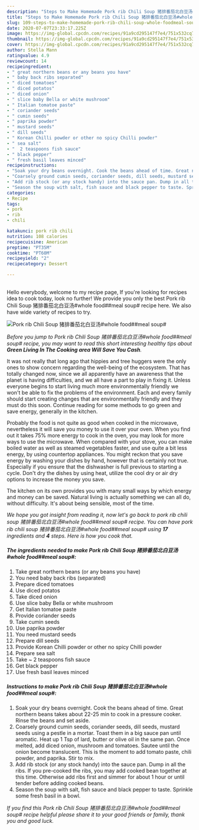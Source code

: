 ```yaml
---
description: "Steps to Make Homemade Pork rib Chili Soup 猪排番茄北白豆汤#whole food##meal soup#"
title: "Steps to Make Homemade Pork rib Chili Soup 猪排番茄北白豆汤#whole food##meal soup#"
slug: 109-steps-to-make-homemade-pork-rib-chili-soup-whole-foodmeal-soup
date: 2020-07-07T23:33:17.225Z
image: https://img-global.cpcdn.com/recipes/91a9cd295147f7e4/751x532cq70/pork-rib-chili-soup-猪排番茄北白豆汤whole-foodmeal-soup-recipe-main-photo.jpg
thumbnail: https://img-global.cpcdn.com/recipes/91a9cd295147f7e4/751x532cq70/pork-rib-chili-soup-猪排番茄北白豆汤whole-foodmeal-soup-recipe-main-photo.jpg
cover: https://img-global.cpcdn.com/recipes/91a9cd295147f7e4/751x532cq70/pork-rib-chili-soup-猪排番茄北白豆汤whole-foodmeal-soup-recipe-main-photo.jpg
author: Stella Mann
ratingvalue: 4.9
reviewcount: 14
recipeingredient:
- " great northern beans or any beans you have"
- " baby back ribs separated"
- " diced tomatoes"
- " diced potatos"
- " diced onion"
- " slice baby Bella or white mushroom"
- " Italian tomatoe paste"
- " coriander seeds"
- " cumin seeds"
- " paprika powder"
- " mustard seeds"
- " dill seeds"
- " Korean Chilli powder or other no spicy Chilli powder"
- " sea salt"
- "  2 teaspoons fish sauce"
- " black pepper"
- " fresh basil leaves minced"
recipeinstructions:
- "Soak your dry beans overnight. Cook the beans ahead of time. Great northern beans takes about 22-25 min to cook in a pressure cooker. Rinse the beans and set aside."
- "Coarsely ground cumin seeds, coriander seeds, dill seeds, mustard seeds using a pestle in a mortar. Toast them in a big sauce pan until aromatic. Heat up 1 Tsp of lard, butter or olive oil in the same pan. Once melted, add diced onion, mushroom and tomatoes. Sautee until the onion become translucent. This is the moment to add tomato paste, chili powder, and paprika. Stir to mix."
- "Add rib stock (or any stock handy) into the sauce pan. Dump in all the ribs. If you pre-cooked the ribs, you may add cooked bean together at this time. Otherwise add ribs first and simmer for about 1 hour or until tender before adding cooked beans."
- "Season the soup with salt, fish sauce and black pepper to taste. Sprinkle some fresh basil in a bowl."
categories:
- Recipe
tags:
- pork
- rib
- chili

katakunci: pork rib chili 
nutrition: 108 calories
recipecuisine: American
preptime: "PT35M"
cooktime: "PT60M"
recipeyield: "2"
recipecategory: Dessert

---
```

<br>
Hello everybody, welcome to my recipe page, If you're looking for recipes idea to cook today, look no further! We provide you only the best Pork rib Chili Soup 猪排番茄北白豆汤#whole food##meal soup# recipe here. We also have wide variety of recipes to try.
<br>


![Pork rib Chili Soup 猪排番茄北白豆汤#whole food##meal soup#](https://img-global.cpcdn.com/recipes/91a9cd295147f7e4/751x532cq70/pork-rib-chili-soup-猪排番茄北白豆汤whole-foodmeal-soup-recipe-main-photo.jpg)

<i>Before you jump to Pork rib Chili Soup 猪排番茄北白豆汤#whole food##meal soup# recipe, you may want to read this short interesting healthy tips about 
<strong>Green Living In The Cooking area Will Save You Cash</strong>.</i>
</br>

It was not really that long ago that hippies and tree huggers were the only ones to show concern regarding the well-being of the ecosystem. That has totally changed now, since we all apparently have an awareness that the planet is having difficulties, and we all have a part to play in fixing it. Unless everyone begins to start living much more environmentally friendly we won't be able to fix the problems of the environment. Each and every family should start creating changes that are environmentally friendly and they must do this soon. Continue reading for some methods to go green and save energy, generally in the kitchen.

Probably the food is not quite as good when cooked in the microwave, nevertheless it will save you money to use it over your oven. When you find out it takes 75% more energy to cook in the oven, you may look for more ways to use the microwave. When compared with your stove, you can make boiled water as well as steamed vegetables faster, and use quite a bit less energy, by using countertop appliances. You might reckon that you save energy by washing your dishes by hand, however that is certainly not true. Especially if you ensure that the dishwasher is full previous to starting a cycle. Don't dry the dishes by using heat, utilize the cool dry or air dry options to increase the money you save.

The kitchen on its own provides you with many small ways by which energy and money can be saved. Natural living is actually something we can all do, without difficulty. It's about being sensible, most of the time.


<i>We hope you got insight from reading it, now let's go back to pork rib chili soup 猪排番茄北白豆汤#whole food##meal soup# recipe. You can have pork rib chili soup 猪排番茄北白豆汤#whole food##meal soup# using <strong>17</strong> ingredients and <strong>4</strong> steps. Here is how you cook that.
</i>

##### The ingredients needed to make Pork rib Chili Soup 猪排番茄北白豆汤#whole food##meal soup#:

1. Take  great northern beans (or any beans you have)
1. You need  baby back ribs (separated)
1. Prepare  diced tomatoes
1. Use  diced potatos
1. Take  diced onion
1. Use  slice baby Bella or white mushroom
1. Get  Italian tomatoe paste
1. Provide  coriander seeds
1. Take  cumin seeds
1. Use  paprika powder
1. You need  mustard seeds
1. Prepare  dill seeds
1. Provide  Korean Chilli powder or other no spicy Chilli powder
1. Prepare  sea salt
1. Take  ~ 2 teaspoons fish sauce
1. Get  black pepper
1. Use  fresh basil leaves minced


##### Instructions to make Pork rib Chili Soup 猪排番茄北白豆汤#whole food##meal soup#:

1. Soak your dry beans overnight. Cook the beans ahead of time. Great northern beans takes about 22-25 min to cook in a pressure cooker. Rinse the beans and set aside.
1. Coarsely ground cumin seeds, coriander seeds, dill seeds, mustard seeds using a pestle in a mortar. Toast them in a big sauce pan until aromatic. Heat up 1 Tsp of lard, butter or olive oil in the same pan. Once melted, add diced onion, mushroom and tomatoes. Sautee until the onion become translucent. This is the moment to add tomato paste, chili powder, and paprika. Stir to mix.
1. Add rib stock (or any stock handy) into the sauce pan. Dump in all the ribs. If you pre-cooked the ribs, you may add cooked bean together at this time. Otherwise add ribs first and simmer for about 1 hour or until tender before adding cooked beans.
1. Season the soup with salt, fish sauce and black pepper to taste. Sprinkle some fresh basil in a bowl.


<i>If you find this Pork rib Chili Soup 猪排番茄北白豆汤#whole food##meal soup# recipe helpful please share it to your good friends or family, thank you and good luck.</i>
